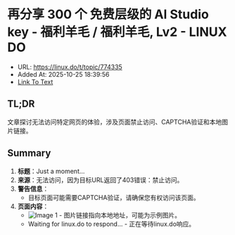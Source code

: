 # 再分享 300 个 免费层级的 Al Studio key - 福利羊毛 / 福利羊毛, Lv2 - LINUX DO
- URL: https://linux.do/t/topic/774335
- Added At: 2025-10-25 18:39:56
- [Link To Text](2025-10-25-再分享-300-个-免费层级的-al-studio-key---福利羊毛-福利羊毛,-lv2---linux-do_raw.md)

## TL;DR
文章探讨无法访问特定网页的体验，涉及页面禁止访问、CAPTCHA验证和本地图片链接。

## Summary
1. **标题**：Just a moment...
2. **来源**：无法访问，因为目标URL返回了403错误：禁止访问。
3. **警告信息**：
   - 目标页面可能需要CAPTCHA验证，请确保您有权访问该页面。
4. **页面内容**：
   - ![Image 1](blob:http://localhost/deaec548461092c7e1c8180c655271cb) - 图片链接指向本地地址，可能为示例图片。
   - Waiting for linux.do to respond... - 正在等待linux.do响应。
